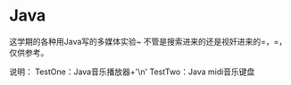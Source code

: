 # Java
这学期的各种用Java写的多媒体实验~
不管是搜索进来的还是视奸进来的=，=，仅供参考。

说明：
TestOne：Java音乐播放器+'\n'
TestTwo：Java midi音乐键盘
